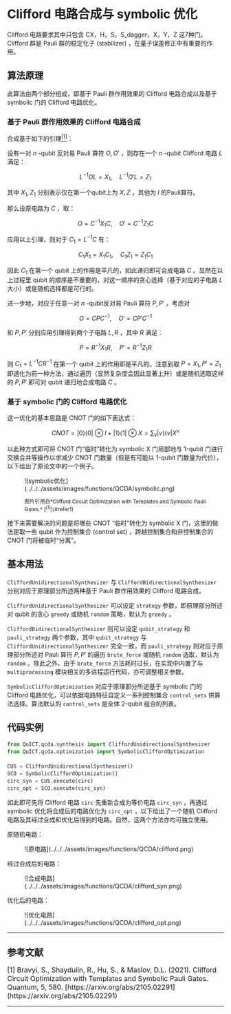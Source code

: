 # Clifford 电路合成与 symbolic 优化

Clifford 电路要求其中只包含 CX，H，S，S_dagger，X，Y，Z 这7种门。 Clifford 群是 Pauli 群的稳定化子 (stabilizer) ，在量子误差修正中有重要的作用。

## 算法原理

此算法由两个部分组成，即基于 Pauli 群作用效果的 Clifford 电路合成以及基于 symbolic 门的 Clifford 电路优化。

### 基于 Pauli 群作用效果的 Clifford 电路合成

合成基于如下的引理[<sup>[1]</sup>](#refer1)：

设有一对 $n$ -qubit 反对易 Pauli 算符 $O, O'$ ，则存在一个 $n$ -qubit Clifford 电路 $L$ 满足：

$$
L^{-1} O L = X_1, \quad L^{-1} O' L = Z_1
$$

其中 $X_1, Z_1$ 分别表示仅在第一个qubit上为 $X, Z$ ，其他为 $I$ 的Pauli算符。

那么设原电路为 $C$ ，取：

$$O = C^{-1} X_1 C, \quad O' = C^{-1} Z_1 C$$

应用以上引理，则对于 $C_1 = L^{-1} C$ 有：

$$C_1 X_1 = X_1 C_1, \quad C_1 Z_1 = Z_1 C_1$$

因此 $C_1$ 在第一个 qubit 上的作用是平凡的，如此递归即可合成电路 $C$ 。显然在以上过程里 qubit 的顺序是不重要的，对这一顺序的贪心选择（基于对应的子电路 $L$ 大小）或是随机选择都是可行的。

进一步地，对应于任意一对 $n$ -qubit反对易 Pauli 算符 $P, P'$ ，考虑对

$$
O = C P C^{-1}, \quad O' = C P' C^{-1}
$$

和 $P, P'$ 分别应用引理得到两个子电路 $L, R$ ，其中 $R$ 满足：

$$
P = R^{-1} X_1 R, \quad P' = R^{-1} Z_1 R
$$

则 $C_1 = L^{-1} C R^{-1}$ 在第一个 qubit 上的作用即是平凡的。注意到取 $P = X_1, P' = Z_1$ 即退化为前一种方法，通过遍历（显然复杂度会因此显著上升）或是随机选取这样的 $P, P'$ 即可对 qubit 递归地合成电路 $C$ 。

### 基于 symbolic 门的 Clifford 电路优化

这一优化的基本思路是 CNOT 门的如下表达式：

$$
CNOT = |0⟩⟨0| \otimes I + |1⟩⟨1| \otimes X = \sum_v |v⟩⟨v| X^v
$$

以此种方式即可将 CNOT 门“临时”转化为 symbolic X 门局部地与 1-qubit 门进行交换合并等操作以求减少 CNOT 门数量（但是有可能以 1-qubit 门数量为代价），以下给出了原论文中的一个例子。

<figure markdown>
![symbolic优化](../../../assets/images/functions/QCDA/symbolic.png)
<p markdown="1" style="font-size:12px;"> 图片引用自*Clifford Circuit Optimization with Templates and Symbolic Pauli Gates.* [<sup>[1]</sup>](#refer1)
</figure>

接下来需要解决的问题是将哪些 CNOT “临时”转化为 symbolic X 门，这里的做法是取一些 qubit 作为控制集合 (control set) ，跨越控制集合和非控制集合的 CNOT 门将被临时“分离”。

## 基本用法

`CliffordUnidirectionalSynthesizer` 与 `CliffordBidirectionalSynthesizer` 分别对应于原理部分所述两种基于 Pauli 群作用效果的 Clifford 电路合成。

`CliffordUnidirectionalSynthesizer` 可以设定 `strategy` 参数，即原理部分所述对 qubit 的贪心 `greedy` 或随机 `random` 策略，默认为 `greedy` 。

`CliffordBidirectionalSynthesizer` 则可以设定 `qubit_strategy` 和 `pauli_strategy` 两个参数，其中 `qubit_strategy` 与 `CliffordUnidirectionalSynthesizer` 完全一致，而 `pauli_strategy` 则对应于原理部分所述对 Pauli 算符 $P, P'$ 的遍历 `brute_force` 或随机 `random` 选取，默认为 `random` 。除此之外，由于 `brute_force` 方法耗时过长，在实现中内置了与 `multiprocessing` 模块相关的多进程运行代码，亦可调整相关参数。

`SymbolicCliffordOptimization` 对应于原理部分所述基于 symbolic 门的 Clifford 电路优化，可以依据电路特征自定义一系列控制集合 `control_sets` 供算法选择。算法默认的 `control_sets` 是全体 2-qubit 组合的列表。

## 代码实例

``` python
from QuICT.qcda.synthesis import CliffordUnidirectionalSynthesizer
from QuICT.qcda.optimization import SymbolicCliffordOptimization

CUS = CliffordUnidirectionalSynthesizer()
SCO = SymbolicCliffordOptimization()
circ_syn = CUS.execute(circ)
circ_opt = SCO.execute(circ_syn)
```

如此即可先将 Clifford 电路 `circ` 先重新合成为等价电路 `circ_syn` ，再通过 symbolic 优化将合成后的电路优化为 `circ_opt` ，以下给出了一个随机 Clifford 电路及其经过合成和优化后得到的电路。自然，这两个方法亦均可独立使用。

原随机电路：

<figure markdown>
![原电路](../../../assets/images/functions/QCDA/clifford.png)
</figure>

经过合成后的电路：

<figure markdown>
![合成电路](../../../assets/images/functions/QCDA/clifford_syn.png)
</figure>

优化后的电路：

<figure markdown>
![优化电路](../../../assets/images/functions/QCDA/clifford_opt.png)
</figure>

---

## 参考文献

<div id="refer1"></div>
<font size=3>
[1] Bravyi, S., Shaydulin, R., Hu, S., & Maslov, D.L. (2021). Clifford Circuit Optimization with Templates and Symbolic Pauli Gates. Quantum, 5, 580. [https://arxiv.org/abs/2105.02291](https://arxiv.org/abs/2105.02291)
</font>

---